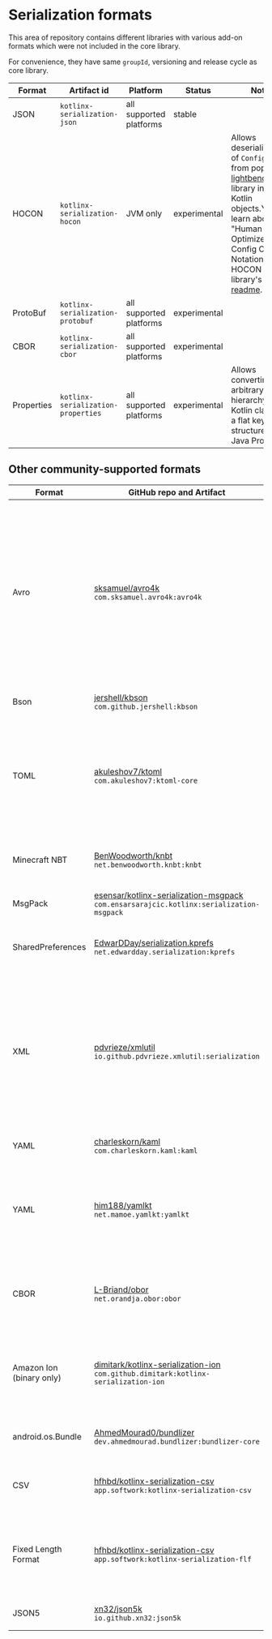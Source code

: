 # Serialization formats

This area of repository contains different libraries with various add-on formats which 
were not included in the core library.

For convenience, they have same `groupId`, versioning and release cycle as core library.

| Format     | Artifact id                        | Platform                | Status       | Notes                                                                                                                                                                                                                                                                                                        |
|------------|------------------------------------|-------------------------|--------------|--------------------------------------------------------------------------------------------------------------------------------------------------------------------------------------------------------------------------------------------------------------------------------------------------------------|
| JSON       | `kotlinx-serialization-json`       | all supported platforms | stable       |
| HOCON      | `kotlinx-serialization-hocon`      | JVM only                | experimental | Allows deserialization of `Config` object from popular [lightbend/config](https://github.com/lightbend/config) library into Kotlin objects.You can learn about "Human-Optimized Config Object Notation" or HOCON from library's [readme](https://github.com/lightbend/config#using-hocon-the-json-superset). |
| ProtoBuf   | `kotlinx-serialization-protobuf`   | all supported platforms | experimental |
| CBOR       | `kotlinx-serialization-cbor`       | all supported platforms | experimental |
| Properties | `kotlinx-serialization-properties` | all supported platforms | experimental | Allows converting arbitrary hierarchy of Kotlin classes to a flat key-value structure à la Java Properties.                                                                                                                                                                                                  |

## Other community-supported formats

| Format                   | GitHub repo and Artifact                                                                                                                                 | Platform                | Notes                                                                                                                                                                                                                                                                                                                                                                                                                                                      |
|--------------------------|----------------------------------------------------------------------------------------------------------------------------------------------------------|-------------------------|------------------------------------------------------------------------------------------------------------------------------------------------------------------------------------------------------------------------------------------------------------------------------------------------------------------------------------------------------------------------------------------------------------------------------------------------------------|
| Avro                     | [sksamuel/avro4k](https://github.com/sksamuel/avro4k) <br> `com.sksamuel.avro4k:avro4k`                                                                  | JVM only                | This library allows serialization and deserialization of objects to and from [Avro](https://avro.apache.org). It will read and write from Avro binary or json streams or generate Avro Generic Records directly. It will also generate Avro schemas from data classes. The library allows for easy extension and overrides for custom schema formats, compatiblity with schemas defined outside out of the JVM and for types not supported out of the box. |
| Bson                     | [jershell/kbson](https://github.com/jershell/kbson) <br> `com.github.jershell:kbson`                                                                     | JVM only                | Allows serialization and deserialization of objects to and from [BSON](https://docs.mongodb.com/manual/reference/bson-types/).                                                                                                                                                                                                                                                                                                                             |
| TOML                     | [akuleshov7/ktoml](https://github.com/akuleshov7/ktoml) <br> `com.akuleshov7:ktoml-core`                                                                 | all supported platforms | Fully Native and Multiplatform Kotlin serialization library for serialization/deserialization of TOML format. This library contains no Java code and no Java dependencies and it implements multiplatform parser, decoder and encoder of TOML.                                                                                                                                                                                                             |
| Minecraft NBT            | [BenWoodworth/knbt](https://github.com/BenWoodworth/knbt) <br> `net.benwoodworth.knbt:knbt`                                                              | all supported platforms | Implements the [NBT format](https://minecraft.fandom.com/wiki/NBT_format) for kotlinx.serialization, and provides a type-safe DSL for constructing NBT tags.                                                                                                                                                                                                                                                                                               |
| MsgPack                  | [esensar/kotlinx-serialization-msgpack](https://github.com/esensar/kotlinx-serialization-msgpack) <br> `com.ensarsarajcic.kotlinx:serialization-msgpack` | all supported platforms | Allows serialization and deserialization of objects to and from [MsgPack](https://msgpack.org/).                                                                                                                                                                                                                                                                                                                                                           |
| SharedPreferences        | [EdwarDDay/serialization.kprefs](https://github.com/EdwarDDay/serialization.kprefs) <br> `net.edwardday.serialization:kprefs`                            | Android only            | This library allows serialization and deserialization of objects into and from Android [SharedPreferences](https://developer.android.com/reference/android/content/SharedPreferences).                                                                                                                                                                                                                                                                     |
| XML                      | [pdvrieze/xmlutil](https://github.com/pdvrieze/xmlutil) <br> `io.github.pdvrieze.xmlutil:serialization`                                                  | all supported platforms | This library allows for reading and writing of XML documents with the serialization library. It is multiplatform, providing both a shared parser/writer for xml as well as platform-specific parsers where available. The library is designed to handle existing xml formats that use features that would not be available in other formats such as JSON.                                                                                                  |
| YAML                     | [charleskorn/kaml](https://github.com/charleskorn/kaml) <br> `com.charleskorn.kaml:kaml`                                                                 | JVM only                | Allows serialization and deserialization of objects to and from [YAML](http://yaml.org).                                                                                                                                                                                                                                                                                                                                                                   |
| YAML                     | [him188/yamlkt](https://github.com/him188/yamlkt) <br> `net.mamoe.yamlkt:yamlkt`                                                                         | all supported platforms | Allows serialization and deserialization of objects to and from [YAML](http://yaml.org). Basic serial operations have been implemented, but some features such as compound keys and polymorphism are still work in progress.                                                                                                                                                                                                                               |
| CBOR                     | [L-Briand/obor](https://github.com/L-Briand/obor) <br> `net.orandja.obor:obor`                                                                           | JVM, Android            | Allow serialization and deserialization of objects to and from [CBOR](https://cbor.io/). This codec can be used to read and write from Java InputStream and OutputStream.                                                                                                                                                                                                                                                                                  |
| Amazon Ion (binary only) | [dimitark/kotlinx-serialization-ion](https://github.com/dimitark/kotlinx-serialization-ion) <br> `com.github.dimitark:kotlinx-serialization-ion`         | JVM only                | Allow serialization and deserialization of objects to and from [Amazon Ion](https://amzn.github.io/ion-docs/). It stores the data in a flat binary format. Upon destialization, it retains the references between the objects.                                                                                                                                                                                                                             |
| android.os.Bundle        | [AhmedMourad0/bundlizer](https://github.com/AhmedMourad0/bundlizer) <br> `dev.ahmedmourad.bundlizer:bundlizer-core`                                      | Android                 | Allow serialization and deserialization of objects to and from [android.os.Bundle](https://developer.android.com/reference/android/os/Bundle).                                                                                                                                                                                                                                                                                                             |
| CSV                      | [hfhbd/kotlinx-serialization-csv](https://github.com/hfhbd/kotlinx-serialization-csv) <br> `app.softwork:kotlinx-serialization-csv`                      | all supported platforms | Allows serialization and deserialization of CSV files. There are still some limitations (ordered properties).                                                                                                                                                                                                                                                                                                                                              |
| Fixed Length Format      | [hfhbd/kotlinx-serialization-csv](https://github.com/hfhbd/kotlinx-serialization-csv) <br> `app.softwork:kotlinx-serialization-flf`                      | all supported platforms | Allows serialization and deserialization of [Fixed Length Format files](https://www.ibm.com/docs/en/psfa/7.2.1?topic=format-fixed-length-files). Each property must be annotated with `@FixedLength` and there are still some limitations due to missing delimiters.                                                                                                                                                                                       |
| JSON5                    | [xn32/json5k](https://github.com/xn32/json5k) <br> `io.github.xn32:json5k`                                                                               | JVM only                | Library for the serialization to and deserialization from [JSON5](https://json5.org) text.                                                                                                                                                                                                                                                                                                                                                                 |
